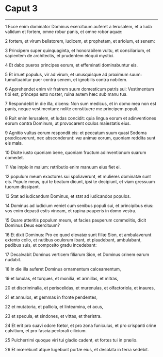 # Caput 3

***

1 Ecce enim dominator Dominus exercituum auferet a Ierusalem, et a Iuda validum et fortem, omne robur panis, et omne robor aquæ:

2 fortem, et virum bellatorem, iudicem, et prophetam, et ariolum, et senem:

3 Principem super quinquaginta, et honorabilem vultu, et consiliarium, et sapientem de architectis, et prudentem eloquii mystici.

4 Et dabo pueros principes eorum, et effeminati dominabuntur eis.

5 Et irruet populus, vir ad virum, et unusquisque ad proximum suum: tumultuabitur puer contra senem, et ignobilis contra nobilem.

6 Apprehendet enim vir fratrem suum domesticum patris sui: Vestimentum tibi est, princeps esto noster, ruina autem hæc sub manu tua.

7 Respondebit in die illa, dicens: Non sum medicus, et in domo mea non est panis, neque vestimentum: nolite constituere me principem populi.

8 Ruit enim Ierusalem, et Iudas concidit: quia lingua eorum et adinventiones eorum contra Dominum, ut provocarent oculos maiestatis eius.

9 Agnitio vultus eorum respondit eis: et peccatum suum quasi Sodoma prædicaverunt, nec absconderunt: væ animæ eorum, quoniam reddita sunt eis mala.

10 Dicite iusto quoniam bene, quoniam fructum adinventionum suarum comedet.

11 Væ impio in malum: retributio enim manuum eius fiet ei.

12 populum meum exactores sui spoliaverunt, et mulieres dominatæ sunt eis. Popule meus, qui te beatum dicunt, ipsi te decipiunt, et viam gressuum tuorum dissipant.

13 Stat ad iudicandum Dominus, et stat ad iudicandos populos.

14 Dominus ad iudicium veniet cum senibus populi sui, et principibus eius: vos enim depasti estis vineam, et rapina pauperis in domo vestra.

15 Quare atteritis populum meum, et facies pauperum commolitis, dicit Dominus Deus exercituum?

16 Et dixit Dominus: Pro eo quod elevatæ sunt filiæ Sion, et ambulaverunt extento collo, et nutibus oculorum ibant, et plaudebant, ambulabant, pedibus suis, et composito gradu incedebant:

17 Decalvabit Dominus verticem filiarum Sion, et Dominus crinem earum nudabit.

18 In die illa auferet Dominus ornamentum calceamentum,

19 et lunulas, et torques, et monilia, et armillas, et mitras,

20 et discriminalia, et periscelidas, et murenulas, et olfactoriola, et inaures,

21 et annulos, et gemmas in fronte pendentes,

22 et mutatoria, et palliola, et linteamina, et acus,

23 et specula, et sindones, et vittas, et theristra.

24 Et erit pro suavi odore fœtor, et pro zona funiculus, et pro crispanti crine calvitium, et pro fascia pectorali cilicium.

25 Pulcherrimi quoque viri tui gladio cadent, et fortes tui in prælio.

26 Et mœrebunt atque lugebunt portæ eius, et desolata in terra sedebit.

